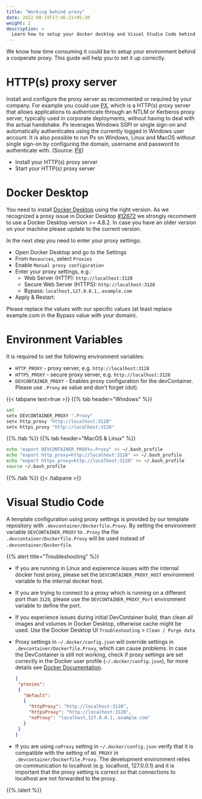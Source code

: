 ```yaml
---
title: "Working behind proxy"
date: 2022-08-19T17:46:21+05:30
weight: 2
description: >
  Learn how to setup your docker desktop and Visual Studio Code behind a coorperate proxy.
---
```


We know how time consuming it could be to setup your environment behind a cooperate proxy. This guide will help you to set it up correctly.

# HTTP(s) proxy server

Install and configure the proxy server as recommented or required by your company. For example you could use [PX](https://github.com/genotrance/px), which is a HTTP(s) proxy server that allows applications to authenticate through an NTLM or Kerberos proxy server, typically used in corporate deployments, without having to deal with the actual handshake. Px leverages Windows SSPI or single sign-on and automatically authenticates using the currently logged in Windows user account. It is also possible to run Px on Windows, Linux and MacOS without single sign-on by configuring the domain, username and password to authenticate with. (Source: [PX](https://github.com/genotrance/px))

- Install your HTTP(s) proxy server
- Start your HTTP(s) proxy server

# Docker Desktop

You need to install [Docker Desktop](https://www.docker.com/get-started/) using the right version. 
As we recognized a proxy issue in Docker Desktop [#12672](https://github.com/docker/for-win/issues/12672) we strongly recomment to use a Docker Desktop version >= 4.8.2. In case you have an older version on your machine please update to the current version.

In the next step you need to enter your proxy settings:
- Open Docker Desktop and go to the Settings
- From `Resources`, select `Proxies`
- Enable `Manual proxy configuration`
- Enter your proxy settings, e.g.:
  - Web Server (HTTP): `http://localhost:3128`
  - Secure Web Server (HTTPS): `http://localhost:3128`
  - Bypass: `localhost,127.0.0.1,.example.com`
- Apply & Restart.

Please replace the values with our specific values (at least replace example.com in the Bypass value with your domain).

# Environment Variables

It is required to set the following environment variables:

- `HTTP_PROXY` - proxy server, e.g. `http://localhost:3128`
- `HTTPS_PROXY` - secure proxy server, e.g. `http://localhost:3128`
- `DEVCONTAINER_PROXY` - Enables proxy configuration for the devContainer. Please use `.Proxy` as value and don't forget (dot).


{{< tabpane text=true >}}
{{% tab header="Windows" %}}
```bash
set
setx DEVCONTAINER_PROXY ".Proxy"
setx http_proxy "http://localhost:3128"
setx https_proxy "http://localhost:3128"
```
{{% /tab %}}
{{% tab header="MacOS & Linux" %}}
```bash
echo "export DEVCONTAINER_PROXY=.Proxy" >> ~/.bash_profile
echo "export http_proxy=http://localhost:3128" >> ~/.bash_profile
echo "export https_proxy=http://localhost:3128" >> ~/.bash_profile
source ~/.bash_profile
```
{{% /tab %}}
{{< /tabpane >}}

# Visual Studio Code

A template configuration using proxy settings is provided by our template repository with `.devcontainer/Dockerfile.Proxy`. By setting the environment variable `DEVCONTAINER_PROXY` to `.Proxy` the file
`.devcontainer/Dockerfile.Proxy` will be used instead of `.devcontainer/Dockerfile`.

{{% alert title="Troubleshooting" %}}
- If you are running in Linux and expierence issues with the internal docker host proxy, please set the   `DEVCONTAINER_PROXY_HOST` environment variable to the internal docker host.

- If you are trying to connect to a proxy which is running on a different port than `3128`, please use the `DEVCONTAINER_PROXY_Port` environment variable to define the port.

- If you experience issues during initial DevContainer build, than clean all images and volumes in Docker Desktop, otherwise cache might be used. Use the Docker Desktop UI `Troubleshooting` >  `Clean / Purge data`

- Proxy settings in `~/.docker/config.json` will override settings in `.devcontainer/Dockerfile.Proxy`, which can cause problems. In case the DevContainer is still not working, check if proxy settings are set correctly in the Docker user profile (`~/.docker/config.json`), for more details see [Docker Documentation](https://docs.docker.com/network/proxy/).
   ```json
   {
    "proxies":
    {
      "default":
      {
        "httpProxy": "http://localhost:3128",
        "httpsProxy": "http://localhost:3128",
        "noProxy": "localhost,127.0.0.1,.example.com"
      }
    }
   }
   ```

- If you are using `noProxy` setting in `~/.docker/config.json` verify that it is compatible with the setting of `NO_PROXY` in `.devcontainer/Dockerfile.Proxy`.
The development environment relies on communication to localhost (e.g. localhost, 127.0.0.1) and it is important that the proxy setting is correct so that connections to localhost are not forwarded to the proxy.

{{% /alert %}}